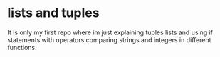 # lists and tuples
It is only my first repo where im just explaining tuples lists and using if statements with operators comparing strings and integers in different functions.



